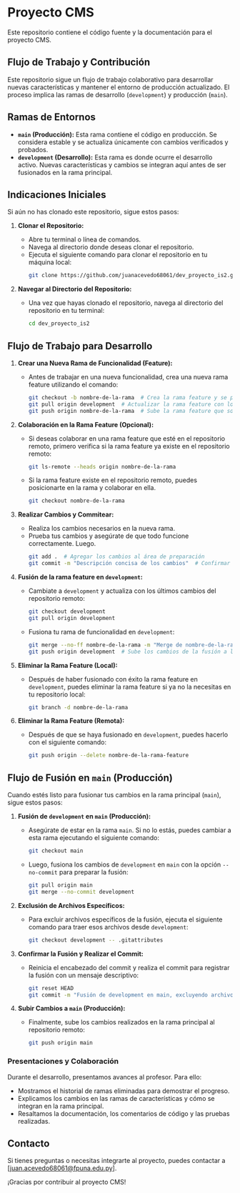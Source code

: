 # Proyecto CMS

Este repositorio contiene el código fuente y la documentación para el proyecto CMS.

## Flujo de Trabajo y Contribución

Este repositorio sigue un flujo de trabajo colaborativo para desarrollar nuevas características y mantener el entorno de producción actualizado. El proceso implica las ramas de desarrollo (`development`) y producción (`main`).

## Ramas de Entornos

- **`main` (Producción):** Esta rama contiene el código en producción. Se considera estable y se actualiza únicamente con cambios verificados y probados.
- **`development` (Desarrollo):** Esta rama es donde ocurre el desarrollo activo. Nuevas características y cambios se integran aquí antes de ser fusionados en la rama principal.

## Indicaciones Iniciales

Si aún no has clonado este repositorio, sigue estos pasos:

1. **Clonar el Repositorio:**
   - Abre tu terminal o línea de comandos.
   - Navega al directorio donde deseas clonar el repositorio.
   - Ejecuta el siguiente comando para clonar el repositorio en tu máquina local:
     ```bash
     git clone https://github.com/juanacevedo68061/dev_proyecto_is2.git
     ```

2. **Navegar al Directorio del Repositorio:**
   - Una vez que hayas clonado el repositorio, navega al directorio del repositorio en tu terminal:
     ```bash
     cd dev_proyecto_is2
     ```

## Flujo de Trabajo para Desarrollo

1. **Crear una Nueva Rama de Funcionalidad (Feature):**
   - Antes de trabajar en una nueva funcionalidad, crea una nueva rama feature utilizando el comando:
     ```bash
     git checkout -b nombre-de-la-rama  # Crea la rama feature y se posiciona en ella
     git pull origin development  # Actualizar la rama feature con los últimos cambios de development
     git push origin nombre-de-la-rama  # Sube la rama feature que solo estaba en local a remoto
     ```

2. **Colaboración en la Rama Feature (Opcional):**
   - Si deseas colaborar en una rama feature que esté en el repositorio remoto, primero verifica si la rama feature ya existe en el repositorio remoto:
     ```bash
     git ls-remote --heads origin nombre-de-la-rama
     ```
   - Si la rama feature existe en el repositorio remoto, puedes posicionarte en la rama y colaborar en ella.
     ```bash
     git checkout nombre-de-la-rama
     ```

3. **Realizar Cambios y Commitear:**
   - Realiza los cambios necesarios en la nueva rama.
   - Prueba tus cambios y asegúrate de que todo funcione correctamente. Luego.
     ```bash
     git add .  # Agregar los cambios al área de preparación
     git commit -m "Descripción concisa de los cambios"  # Confirmar los cambios con un mensaje
     ```

4. **Fusión de la rama feature en `development`:**
   - Cambiate a `development` y actualiza con los últimos cambios del repositorio remoto:
     ```bash
     git checkout development
     git pull origin development
     ```
   - Fusiona tu rama de funcionalidad en `development`:
     ```bash
     git merge --no-ff nombre-de-la-rama -m "Merge de nombre-de-la-rama"  # Fusiona los cambios de la rama feature en la rama development y realiza el commit del merge con mensaje
     git push origin development  # Sube los cambios de la fusión a la rama development en el repositorio remoto
     ```

5. **Eliminar la Rama Feature (Local):**
   - Después de haber fusionado con éxito la rama feature en `development`, puedes eliminar la rama feature si ya no la necesitas en tu repositorio local:
     ```bash
     git branch -d nombre-de-la-rama
     ```

6. **Eliminar la Rama Feature (Remota):**
   - Después de que se haya fusionado en `development`, puedes hacerlo con el siguiente comando:
     ```bash
     git push origin --delete nombre-de-la-rama-feature
     ```


## Flujo de Fusión en `main` (Producción)

Cuando estés listo para fusionar tus cambios en la rama principal (`main`), sigue estos pasos:

1. **Fusión de `development` en `main` (Producción):**
   - Asegúrate de estar en la rama `main`. Si no lo estás, puedes cambiar a esta rama ejecutando el siguiente comando:
     ```bash
     git checkout main
     ```
   - Luego, fusiona los cambios de `development` en `main` con la opción `--no-commit` para preparar la fusión:
     ```bash
     git pull origin main
     git merge --no-commit development
     ```

2. **Exclusión de Archivos Específicos:**
   - Para excluir archivos específicos de la fusión, ejecuta el siguiente comando para traer esos archivos desde `development`:
     ```bash
     git checkout development -- .gitattributes
     ```

3. **Confirmar la Fusión y Realizar el Commit:**
   - Reinicia el encabezado del commit y realiza el commit para registrar la fusión con un mensaje descriptivo:
     ```bash
     git reset HEAD
     git commit -m "Fusión de development en main, excluyendo archivos específicos"
     ```

4. **Subir Cambios a `main` (Producción):**
   - Finalmente, sube los cambios realizados en la rama principal al repositorio remoto:
     ```bash
     git push origin main
     ```

### Presentaciones y Colaboración

Durante el desarrollo, presentamos avances al profesor. Para ello:
   - Mostramos el historial de ramas eliminadas para demostrar el progreso.
   - Explicamos los cambios en las ramas de características y cómo se integran en la rama principal.
   - Resaltamos la documentación, los comentarios de código y las pruebas realizadas.

## Contacto

   Si tienes preguntas o necesitas integrarte al proyecto, puedes contactar a [juan.acevedo68061@fpuna.edu.py].

¡Gracias por contribuir al proyecto CMS!
